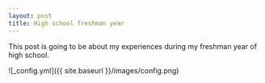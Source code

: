 ```yaml
---
layout: post
title: High school freshman year
---
```


This post is going to be about my experiences during my freshman year of high school.

![_config.yml]({{ site.baseurl }}/images/config.png)

